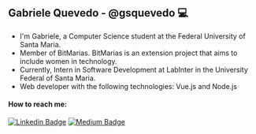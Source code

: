 ## Gabriele Quevedo - @gsquevedo 💻

  - I'm Gabriele, a Computer Science student at the Federal University of Santa Maria. <br>
  - Member of BitMarias. BitMarias is an extension project that aims to include women in technology.
  - Currently, Intern in Software Development at LabInter in the University Federal of Santa Maria. <br>
  - Web developer with the following technologies: Vue.js and Node.js <br>
  
  #### How to reach me:
  [![Linkedin Badge](https://img.shields.io/badge/LinkedIn-0077B5?style=for-the-badge&logo=linkedin&logoColor=white)](https://www.linkedin.com/in/gsquevedo)
  [![Medium Badge](https://img.shields.io/badge/Medium-1877F2?style=for-the-badge&logo=medium&logoColor=white)](https://medium.com/@gabrielequevedo)
<!--
**gsquevedo/gsquevedo** is a ✨ _special_ ✨ repository because its `README.md` (this file) appears on your GitHub profile.

Here are some ideas to get you started:

- 🔭 I’m currently working on ...
- 🌱 I’m currently learning ...
- 👯 I’m looking to collaborate on ...
- 🤔 I’m looking for help with ...
- 💬 Ask me about ...
- 📫 How to reach me: ...
- 😄 Pronouns: ...
- ⚡ Fun fact: ...
-->
